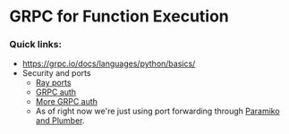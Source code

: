 # GRPC for Function Execution

### Quick links:
* https://grpc.io/docs/languages/python/basics/
* Security and ports
  * [Ray ports](https://docs.ray.io/en/latest/ray-core/configure.html#ports-configurations)
  * [GRPC auth](https://grpc.io/docs/guides/auth/)
  * [More GRPC auth](https://grpc.github.io/grpc/python/grpc.html#authentication-authorization-objects)
  * As of right now we're just using port forwarding through [Paramiko and Plumber](https://plumbum.readthedocs.io/en/latest/remote.html#tunneling-example).
